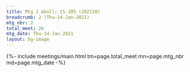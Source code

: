 ```yaml
---
title: Mtg 2 &bull; CS-205 (202110)
breadcrumb: 2 (Thu-14-Jan-2021)
mtg_nbr: 2
total_meet: 26
mtg_date: Thu-14-Jan-2021
layout: bg-image
---
```


{%- include meetings/main.html
    tm=page.total_meet
    mn=page.mtg_nbr
    md=page.mtg_date
-%}
